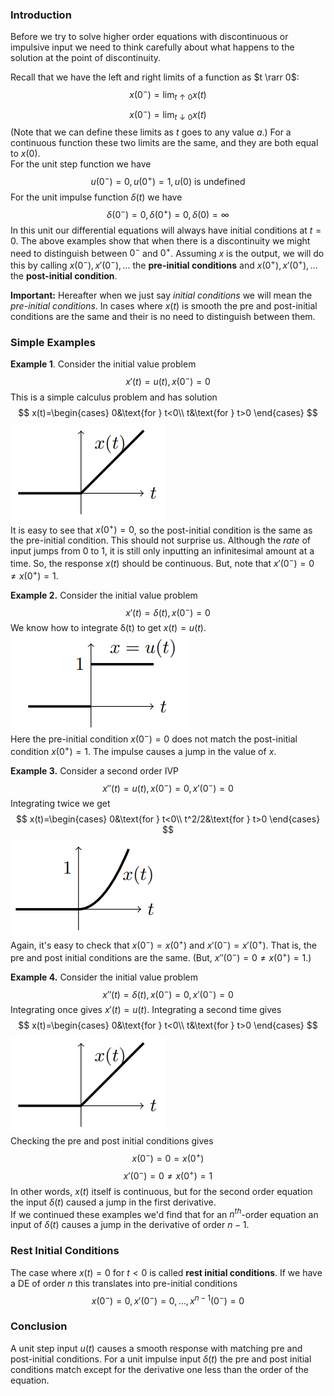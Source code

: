 ### Introduction
Before we try to solve higher order equations with discontinuous or impulsive input we need to think carefully about what happens to the solution at the point of discontinuity.

Recall that we have the left and right limits of a function as $t \rarr 0$:
$$x(0^-)=\lim_{t\uparrow 0}x(t)$$
$$x(0^-)=\lim_{t\downarrow 0}x(t)$$
(Note that we can define these limits as $t$ goes to any value $a$.) For a continuous function these two limits are the same, and they are both equal to $x(0)$.  
For the unit step function we have 
$$u(0^-)=0, u(0^+)=1, u(0)\text{ is undefined}$$
For the unit impulse function $\delta(t)$ we have
$$\delta(0^-)=0, \delta(0^+)=0, \delta(0)=\infty$$
In this unit our differential equations will always have initial conditions at $t = 0$. The above examples show that when there is a discontinuity we might need to distinguish between $0^-$ and $0^+$. Assuming $x$ is the output, we will do this by calling $x(0^-), x'(0^-), \ldots$ the **pre-initial conditions** and $x(0^+), x'(0^+), \ldots$ the **post-initial condition**.

**Important:** Hereafter when we just say *initial conditions* we will mean the *pre-initial conditions*. In cases where $x(t)$ is smooth the pre and post-initial conditions are the same and their is no need to distinguish between them.

### Simple Examples
**Example 1**. Consider the initial value problem
$$x'(t)=u(t), x(0^-)=0$$
This is a simple calculus problem and has solution 
$$
x(t)=\begin{cases}
0&\text{for } t<0\\
t&\text{for } t>0
\end{cases}
$$
![](pic260201.png)  
It is easy to see that $x(0^+) = 0$, so the post-initial condition is the same as the pre-initial condition. This should not surprise us. Although the *rate* of input jumps from 0 to 1, it is still only inputting an infinitesimal amount at a time. So, the response $x(t)$ should be continuous. But, note that $x'(0^-) = 0 \neq x(0^+) = 1$.

**Example 2.** Consider the initial value problem 
$$x'(t)=\delta(t), x(0^-)=0$$
We know how to integrate δ(t) to get $x(t) = u(t)$.  
![](pic260202.png)  
Here the pre-initial condition $x(0^-) = 0$ does not match the post-initial condition $x(0^+) = 1$. The impulse causes a jump in the value of $x$.

**Example 3.** Consider a second order IVP
$$x''(t)=u(t), x(0^-)=0, x'(0^-)=0$$
Integrating twice we get
$$
x(t)=\begin{cases}
0&\text{for } t<0\\
t^2/2&\text{for } t>0
\end{cases}
$$
![](pic260203.png)  
Again, it's easy to check that $x(0^-) = x(0^+)$ and $x'(0^-) = x'(0^+)$. That is, the pre and post initial conditions are the same. (But, $x''(0^-) = 0 \neq x(0^+) = 1$.)

**Example 4.** Consider the initial value problem 
$$x''(t)=\delta(t), x(0^-)=0, x'(0^-)=0$$
Integrating once gives $x'(t)=u(t)$. Integrating a second time gives
$$
x(t)=\begin{cases}
0&\text{for } t<0\\
t&\text{for } t>0
\end{cases}
$$
![](pic260201.png)  
Checking the pre and post initial conditions gives
$$x(0^-)=0=x(0^+)$$
$$x'(0^-)=0\neq x(0^+)=1$$
In other words, $x(t)$ itself is continuous, but for the second order equation the input $\delta(t)$ caused a jump in the first derivative.  
If we continued these examples we'd find that for an $n^{th}$-order equation an input of $\delta(t)$ causes a jump in the derivative of order $n - 1$.

### Rest Initial Conditions
The case where $x(t) = 0$ for $t < 0$ is called **rest initial conditions**. If we have a DE of order $n$ this translates into pre-initial conditions
$$x(0^-)=0,x'(0^-)=0,\ldots,x^{n-1}(0^-)=0$$

### Conclusion
A unit step input $u(t)$ causes a smooth response with matching pre and post-initial conditions. For a unit impulse input $\delta(t)$ the pre and post initial conditions match except for the derivative one less than the order of the equation.
